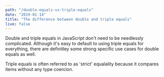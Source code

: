 ```yaml
---
path: "/double-equals-vs-triple-equals"
date: "2019-01-14"
title: "The difference between double and triple equals"
live: false
---
```


Double and triple equals in JavaScript don't need to be needlessly complicated. Although it's easy to default to using triple equals for everything, there are definitley some strong specific use cases for double equals as well.

Triple equals is often referred to as 'strict' equalality because it compares items without any type coercion.
